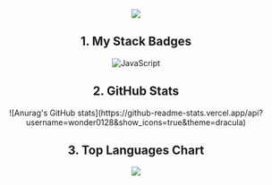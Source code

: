 

<!--
**wonder0128/wonder0128** is a ✨ _special_ ✨ repository because its `README.md` (this file) appears on your GitHub profile.

Here are some ideas to get you started:

- 🔭 I’m currently working on ...
- 🌱 I’m currently learning ...
- 👯 I’m looking to collaborate on ...
- 🤔 I’m looking for help with ...
- 💬 Ask me about ...
- 📫 How to reach me: ...
- 😄 Pronouns: ...
- ⚡ Fun fact: ...
-->

<div align=center>  
  <img src="https://capsule-render.vercel.app/api?type=waving&color=gradient&height=200&section=header&text=Shining%20Developer%20✨&fontSize=50" />

  

  <h2>1. My Stack Badges</h2>
  <img alt="JavaScript" src ="https://img.shields.io/badge/JavaScript-F7DF1E.svg?&style=flat-square&logo=JavaScript&logoColor=white"/>
  
  <h2> 2. GitHub Stats </h2>
  ![Anurag's GitHub stats](https://github-readme-stats.vercel.app/api?username=wonder0128&show_icons=true&theme=dracula)
  
  <h2> 3. Top Languages Chart</h2>
  <a href="https://github.com/anuraghazra/github-readme-stats">
    <img align="center" src="https://github-readme-stats.vercel.app/api/top-langs?username=wonder0128&layout=compact&langs_count=10&bg_color=45,E55D87,5FC3E4&title_color=ffffff&text_color=ffffff&hide_border=False" />
  </a>
</div>
